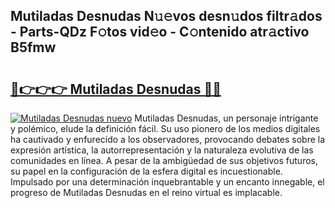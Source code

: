## Mutiladas Desnudas N𝚞𝚎vos desn𝚞dos filtr𝚊dos - Parts-QDz F𝚘tos vid𝚎o - C𝚘ntenido atr𝚊ctivo B5fmw

# <h2><a href="http://mb6qo5.tromn.icu/?c=Mutiladas+Desnudas">🔗👉👉👉 Mutiladas Desnudas 🔗🔗</a></h2>

[![Mutiladas Desnudas nuevo](https://i.imgur.com/pEAQMta.gif)](http://mb6qo5.tromn.icu/?c=Mutiladas+Desnudas)
Mutiladas Desnudas, un personaje intrigante y polémico, elude la definición fácil. Su uso pionero de los medios digitales ha cautivado y enfurecido a los observadores, provocando debates sobre la expresión artística, la autorrepresentación y la naturaleza evolutiva de las comunidades en línea. A pesar de la ambigüedad de sus objetivos futuros, su papel en la configuración de la esfera digital es incuestionable. Impulsado por una determinación inquebrantable y un encanto innegable, el progreso de Mutiladas Desnudas en el reino virtual es implacable.
